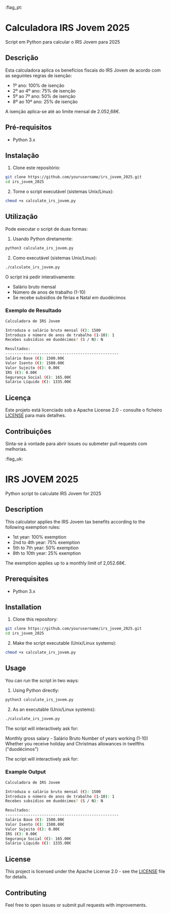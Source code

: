 :flag_pt:

# Calculadora IRS Jovem 2025
Script em Python para calcular o IRS Jovem para 2025

## Descrição

Esta calculadora aplica os benefícios fiscais do IRS Jovem de acordo com as seguintes regras de isenção:
- 1º ano: 100% de isenção
- 2º ao 4º ano: 75% de isenção
- 5º ao 7º ano: 50% de isenção
- 8º ao 10º ano: 25% de isenção

A isenção aplica-se até ao limite mensal de 2.052,68€.

## Pré-requisitos

- Python 3.x

## Instalação

1. Clone este repositório:
```sh
git clone https://github.com/yourusername/irs_jovem_2025.git
cd irs_jovem_2025
```

2. Torne o script executável (sistemas Unix/Linux):
```sh
chmod +x calculate_irs_jovem.py
```

## Utilização
Pode executar o script de duas formas:

1. Usando Python diretamente:
```sh
python3 calculate_irs_jovem.py
```

2. Como executável (sistemas Unix/Linux):
```sh
./calculate_irs_jovem.py
```

O script irá pedir interativamente:
- Salário bruto mensal
- Número de anos de trabalho (1-10)
- Se recebe subsídios de férias e Natal em duodécimos

### Exemplo de Resultado

```sh
Calculadora de IRS Jovem

Introduza o salário bruto mensal (€): 1500
Introduza o número de anos de trabalho (1-10): 1
Recebes subsídios em duodécimos? (S / N): N

Resultados:
--------------------------------------------------
Salário Base (€): 1500.00€
Valor Isento (€): 1500.00€
Valor Sujeito (€): 0.00€
IRS (€): 0.00€
Segurança Social (€): 165.00€
Salário Líquido (€): 1335.00€
```

## Licença
Este projeto está licenciado sob a Apache License 2.0 - consulte o ficheiro [LICENSE](/LICENSE) para mais detalhes.

## Contribuições
Sinta-se à vontade para abrir issues ou submeter pull requests com melhorias.



:flag_uk:

# IRS JOVEM 2025
Python script to calculate IRS Jovem for 2025

## Description

This calculator applies the IRS Jovem tax benefits according to the following exemption rules:
- 1st year: 100% exemption
- 2nd to 4th year: 75% exemption 
- 5th to 7th year: 50% exemption
- 8th to 10th year: 25% exemption

The exemption applies up to a monthly limit of 2,052.68€.

## Prerequisites

- Python 3.x

## Installation

1. Clone this repository:
```sh
git clone https://github.com/yourusername/irs_jovem_2025.git
cd irs_jovem_2025
```

2. Make the script executable (Unix/Linux systems):

```sh
chmod +x calculate_irs_jovem.py
```


## Usage
You can run the script in two ways:

1. Using Python directly:

```sh
python3 calculate_irs_jovem.py
```

2. As an executable (Unix/Linux systems):

```sh
./calculate_irs_jovem.py
```

The script will interactively ask for:

Monthly gross salary - Salário Bruto
Number of years working (1-10)
Whether you receive holiday and Christmas allowances in twelfths ("duodécimos")

The script will interactively ask for:

### Example Output

```sh
Calculadora de IRS Jovem

Introduza o salário bruto mensal (€): 1500
Introduza o número de anos de trabalho (1-10): 1
Recebes subsídios em duodécimos? (S / N): N

Resultados:
--------------------------------------------------
Salário Base (€): 1500.00€
Valor Isento (€): 1500.00€
Valor Sujeito (€): 0.00€
IRS (€): 0.00€
Segurança Social (€): 165.00€
Salário Líquido (€): 1335.00€
```


## License
This project is licensed under the Apache License 2.0 - see the [LICENSE](/LICENSE) file for details.

## Contributing
Feel free to open issues or submit pull requests with improvements.